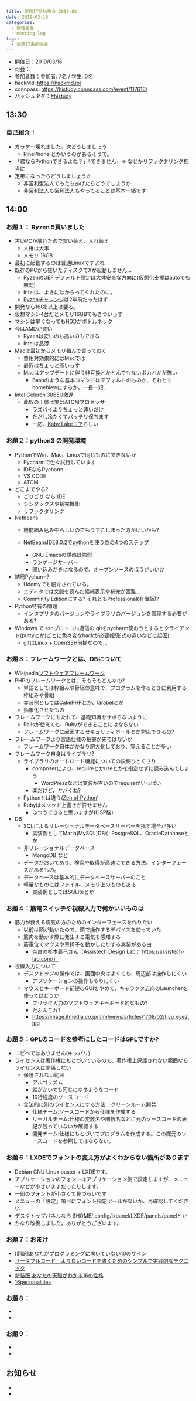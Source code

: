 ```yaml
---
title: 姫路IT系勉強会 2019.03
date: 2019-03-16
categories:
  - 開催履歴
  - meeting-log
tags:
  - 姫路IT系勉強会
---
```


* 開催日：2019/03/16
* 司会：
* 参加者数：参加者: 7名 / 学生: 0名
* hackMd: https://hackmd.io/
* connpass: https://histudy.connpass.com/event/117616/
* ハッシュタグ：[#histudy](https://twitter.com/search?q=%23histudy&src=typd)

## 13:30

### 自己紹介！

* ガラケー壊れました。次どうしましょう
    * PinePhone とかいうのがあるそうで。
* 「君ならPythonできるよね？」「できません」-> なぜかリファクタリング担当に
* 定年になったらどうしましょうか
    * 非営利型法人でもたちあげたらどうでしょうか
    * 非営利法人も営利法人もやってることは基本一緒です

## 14:00

### お題１： Ryzen 5買いました

* 古いPCが壊れたので買い替え、入れ替え
    * 人権は大事
    * メモリ 16GB
* 最初に起動するのは普通Linuxですよね
* 既存のPCから抜いたディスクでXが起動しません...
    * RyzenのUEFIデフォルト設定は大体安全な方向に(仮想化支援はautoでも無効)
    * Intelは、よきにはからってくれたのに。
    * [Ryzenチャレンジ](https://damelog.com/computer/linux/gentoo-linux/fixed-issues-of-crash-linux-kernel-segv/)は2年前だったはず
* 開発なら16GB以上は要る。
* 仮想マシン4台だとメモリ16GBでもきついっす
* マシンは早くなってもHDDがボトルネック
* 今はAMDが買い
    * Ryzenは安いのも高いのもできる
    * Intelは品薄
* Macは最初からメモリ積んで買っておく
    * 費用対効果的にはMacでは
    * 最近はちょっと高いっす
    * Macはアップデートに伴う非互換とかとんでもないポカとかが怖い
        * Bashのような基本コマンドはデフォルトのものか、それともhomeblewにするか。一長一短..
* Intel Celeron 3865U激遅
    * 此奴の正体は実はATOMプロセッサ
       * ラズパイよりちょっと速いだけ 
       * ただし冷たくてバッテリ保ちます
       * 一応、[Kaby Lakeコア](https://en.wikichip.org/wiki/intel/celeron/3865u)らしい

### お題２：python3 の開発環境

* PythonでWin、Mac、Linuxで同じものにできないか
    * Pycharmで色々試行しています
    * IDEならPycharm
    * VS CODE
    * ATOM
* どこまでやる?
    * ごりごり なら IDE
    * シンタックスや補完機能
    * リファクタリンク
* Netbeans
    * 機能組み込み中らしいのでもうすこしまった方がいいかも?
    * [NetBeansIDE8.0.2でpythonを使う為の4つのステップ](https://unskilled.site/netbeanside8-0-2%E3%81%A7python%E3%82%92%E4%BD%BF%E3%81%86%E7%82%BA%E3%81%AE4%E3%81%A4%E3%81%AE%E3%82%B9%E3%83%86%E3%83%83%E3%83%97/)

        * GNU Emacsの誘惑は強烈
        * ランゲージサーバー
        * 囲い込みがきになるので、オープンソースのほうがいいか
* 結局Pycharm?
    * Udemyでも紹介されている。
    * エディタでは文脈を読んだ候補表示や補完が困難...
    * Comminity Editionにする? それともProfessional(有償版)?
* Python特有の問題
    * インタプリタのバージョンやライブラリのバージョンを管理する必要がある?
* Windows で sshプロトコル通信の gitをpycharm使おうとするとクライアント(puttyとか)ごとに色々変なhackが必要(鍵形式の違いなどに起因)
    * gitはLinux + OpenSSH前提なので...
    
### お題３：フレームワークとは、DBについて
* Wikipedia[ソフトウェアフレームワーク](https://ja.wikipedia.org/wiki/%E3%82%BD%E3%83%95%E3%83%88%E3%82%A6%E3%82%A7%E3%82%A2%E3%83%95%E3%83%AC%E3%83%BC%E3%83%A0%E3%83%AF%E3%83%BC%E3%82%AF)
* PHPのフレームワークとは、そもそもどんなの?
    * 単語としては枠組みや骨組の意味で、プログラムを作るときに利用する枠組みや骨組
    * 実装例としてはCakePHPとか、larabelとか
    * 抽象化させたもの
* フレームワークにもたれて、基礎知識をサボらないように
    * Railsが使えても、Rubyができることにはならない
    * フレームワークに起因するセキュリティホールとか対応できるの?
* フレームワークより言語仕様の把握が先ではないか
    * フレームワーク自体がかなり肥大化しており、覚えることが多い
* フレームワーク自身はライブラリ?
    * ライブラリのオートロード機能についての説明ひとくさり
        * composerにより、requireとかuseとかを指定せずに読み込んでしまう
            * WordPressなどは実装が古いのでrequireがいっぱい
        * 楽だけど、ヤバくね?
    * Pythonとは違う([Zen of Python](https://qiita.com/IshitaTakeshi/items/e4145921c8dbf7ba57ef))
    * Rubyはメソッド上書きが許せません
        * ふつうできると思いますが(LISP脳)
* DB
    * SQLによるリレーショナルデータベースサーバーを指す場合が多い
        * 実装例としてMaria(MySQL)DBや PostgreSQL、OracleDatabaseとか
    * 非リレーショナルデータベース
        * MongoDB など
    * データがおいてあり、検索や取得が高速にできる方法、インターフェースがあるもの。
    * データベースは基本的にデータベースサーバーのこと
    * 軽量なものにはファイル、メモリ上のものもある
        * 実装例としてはSQLiteとか

### お題４：筋電スイッチや視線入力で何かいいものは

* 筋力が衰える病気の方のためのインターフェースを作りたい
    * 以前は頭が動いたので、頭で操作するデバイスを使っていた
    * 筋肉を動かす際に発生する電気を感知する
    * 筋電位でマウスや車椅子を動かしたりする実装がある由
        * 奈良の杉本義己さん（Assistech Design Lab： https://assistech-lab.com/）
* 視線入力について
    * デスクトップの操作では、画面中央はよくても、周辺部は操作しにくい
        * アプリケーションの操作もやりにくい
    * マウスとキーボード前提のGUIをやめて、キャラクタ志向のLauncherを使ってはどうか
        * フリック入力のソフトウェアキーボード的なもの?
        * たぶんこれ?
        * https://image.itmedia.co.jp/l/im/news/articles/1708/02/l_yu_eye2.jpg
### お題５：GPLのコードを参考にしたコードはGPLですか?
* コピペではありません(キッパリ)
* ライセンスは著作権にもとづいているので、著作権上保護されない範囲ならライセンスは関係しない
    * 保護されない範囲
        * アルゴリズム
        * 誰がかいても同じになるようなコード
        * 10行程度のソースコード
    * 合法的に別のライセンスにする方法：クリーンルーム開発
        * 仕様チーム:ソースコードから仕様を作成する
        * リーガルチーム:仕様の変数名や関数名などに元のソースコードの表記が残っていないか確認する
        * 開発チーム:仕様にもとづいてプログラムを作成する。この際元のソースコードを参照してはならない。

### お題６：LXDEでフォントの変え方がよくわからない箇所があります
* Debian GNU Linux buster + LXDEです。
* アプリケーションのフォントはアプリケーション側で設定しますが、メニューなどが小さいままだったりします。
* 一部のフォントが小さくて見づらいです
* メニューの「設定」項目にフォント指定ツールがないか、再確認してください
* デスクトップパネルなら $HOME/.config/lxpanel/LXDE/panels/panelとか
* かなり改善しました。ありがとうございます。

### お題７：おまけ

* [[翻訳]あなたがプログラミングに向いていない10のサイン](https://qiita.com/hareku/items/4bfc48e23e83e0d300f3)
* [リーダブルコード - より良いコードを書くためのシンプルで実践的なテクニック](https://www.amazon.co.jp/dp/4873115655/)
* [新装版 あなたの天職がわかる16の性格](https://www.amazon.co.jp/dp/4074158248/)
* [16personalities](https://www.16personalities.com/ja/%E6%80%A7%E6%A0%BC%E8%A8%BA%E6%96%AD%E3%83%86%E3%82%B9%E3%83%88)

### お題８：

* 
* 

### お題９：

* 
* 
       
## お知らせ

* 
* 
